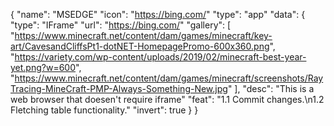 {
  "name": "MSEDGE"
  "icon": "https://bing.com/"
  "type": "app"
  "data": {
    "type": "IFrame"
    "url": "https://bing.com/"
    "gallery": [
      "https://www.minecraft.net/content/dam/games/minecraft/key-art/CavesandCliffsPt1-dotNET-HomepagePromo-600x360.png",
      "https://variety.com/wp-content/uploads/2019/02/minecraft-best-year-yet.png?w=600",
      "https://www.minecraft.net/content/dam/games/minecraft/screenshots/RayTracing-MineCraft-PMP-Always-Something-New.jpg"
    ],
    "desc": "This is a web browser that doesen't require iframe"
    "feat": "1.1 Commit changes.\n1.2 Fletching table functionality."
    "invert": true 
  }
   } 
